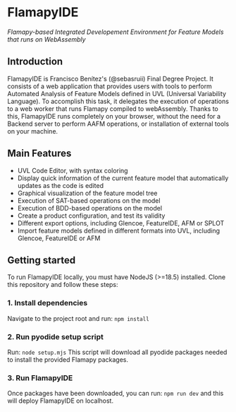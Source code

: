 # FlamapyIDE

_Flamapy-based Integrated Developement Environment for Feature Models that runs on WebAssembly_

## Introduction

FlamapyIDE is Francisco Benítez's (@sebasruii) Final Degree Project. It consists of a web application that provides users with tools to perform Automated Analysis of Feature Models defined in UVL (Universal Variability Language). To accomplish this task, it delegates the execution of operations to a web worker that runs Flamapy compiled to webAssembly. Thanks to this, FlamapyIDE runs completely on your browser, without the need for a Backend server to perform AAFM operations, or installation of external tools on your machine.

## Main Features

- UVL Code Editor, with syntax coloring
- Display quick information of the current feature model that automatically updates as the code is edited
- Graphical visualization of the feature model tree
- Execution of SAT-based operations on the model
- Execution of BDD-based operations on the model
- Create a product configuration, and test its validity
- Different export options, including Glencoe, FeatureIDE, AFM or SPLOT
- Import feature models defined in different formats into UVL, including Glencoe, FeatureIDE or AFM

## Getting started

To run FlamapyIDE locally, you must have NodeJS (>=18.5) installed. Clone this repository and follow these steps:

### 1. Install dependencies

Navigate to the project root and run:
`npm install`

### 2. Run pyodide setup script

Run:
`node setup.mjs`
This script will download all pyodide packages needed to install the provided Flamapy packages.

### 3. Run FlamapyIDE

Once packages have been downloaded, you can run:
`npm run dev`
and this will deploy FlamapyIDE on localhost.
